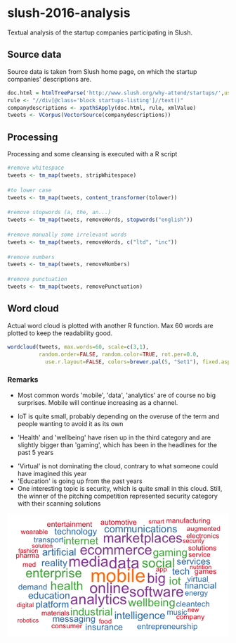 # slush-2016-analysis
Textual analysis of the startup companies participating in Slush.

## Source data
Source data is taken from Slush home page, on which the startup companies' descriptions are.

```R
doc.html = htmlTreeParse('http://www.slush.org/why-attend/startups/',useInternal = TRUE)
rule <- "//div[@class='block startups-listing']//text()"
companydescriptions <- xpathSApply(doc.html, rule, xmlValue)
tweets <- VCorpus(VectorSource(companydescriptions))
```

## Processing
Processing and some cleansing is executed with a R script

```R
#remove whitespace
tweets <- tm_map(tweets, stripWhitespace)

#to lower case
tweets <- tm_map(tweets, content_transformer(tolower))

#remove stopwords (a, the, an...)
tweets <- tm_map(tweets, removeWords, stopwords("english"))

#remove manually some irrelevant words
tweets <- tm_map(tweets, removeWords, c("ltd", "inc"))

#remove numbers
tweets <- tm_map(tweets, removeNumbers)

#remove punctuation
tweets <- tm_map(tweets, removePunctuation)
```

## Word cloud
Actual word cloud is plotted with another R function. Max 60 words are plotted to keep the readability good.
```R
wordcloud(tweets, max.words=60, scale=c(3,1), 
          random.order=FALSE, random.color=TRUE, rot.per=0.0, 
            use.r.layout=FALSE, colors=brewer.pal(5, "Set1"), fixed.asp=FALSE)
```

### Remarks
* Most common words 'mobile', 'data', 'analytics' are of course no big surprises. Mobile will continue increasing as a channel.
+ IoT is quite small, probably depending on the overuse of the term and people wanting to avoid it as its own
- 'Health' and 'wellbeing' have risen up in the third category and are slightly bigger than 'gaming', which has been in the headlines for the past 5 years
* 'Virtual' is not dominating the cloud, contrary to what someone could have imagined this year
* 'Education' is going up from the past years
* One interesting topic is security, which is quite small in this cloud. Still, the winner of the pitching competition represented security category with their scanning solutions


![Alt text](/slush_wordcloud.png?raw=true "Word cloud Slush 2016")
